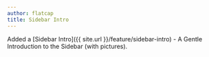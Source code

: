 ```yaml
---
author: flatcap
title: Sidebar Intro
---
```


Added a [Sidebar Intro]({{ site.url }}/feature/sidebar-intro) - A Gentle
Introduction to the Sidebar (with pictures).


